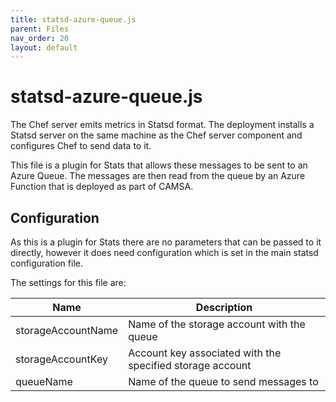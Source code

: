 ```yaml
---
title: statsd-azure-queue.js
parent: Files
nav_order: 20
layout: default
---
```


# statsd-azure-queue.js

The Chef server emits metrics in Statsd format. The deployment installs a Statsd server on the same machine as the Chef server component and configures Chef to send data to it.

This file is a plugin for Stats that allows these messages to be sent to an Azure Queue. The messages are then read from the queue by an Azure Function that is deployed as part of CAMSA.

## Configuration

As this is a plugin for Stats there are no parameters that can be passed to it directly, however it does need configuration which is set in the main statsd configuration file.

The settings for this file are:

| Name | Description |
|---|---|
| storageAccountName | Name of the storage account with the queue |
| storageAccountKey | Account key associated with the specified storage account |
| queueName | Name of the queue to send messages to |


